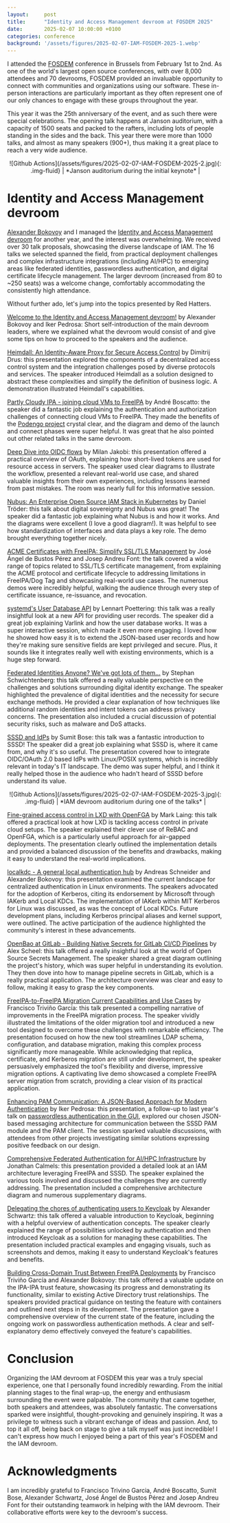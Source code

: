 ```yaml
---
layout:     post
title:      "Identity and Access Management devroom at FOSDEM 2025"
date:       2025-02-07 10:00:00 +0100
categories: conference
background: '/assets/figures/2025-02-07-IAM-FOSDEM-2025-1.webp'
---
```


I attended the [FOSDEM](https://fosdem.org) conference in Brussels from February 1st to 2nd. As one of the world's largest open source conferences, with over 8,000 attendees and 70 devrooms, FOSDEM provided an invaluable opportunity to connect with communities and organizations using our software. These in-person interactions are particularly important as they often represent one of our only chances to engage with these groups throughout the year.

This year it was the 25th anniversary of the event, and as such there were special celebrations. The opening talk happens at Janson auditorium, with a capacity of 1500 seats and packed to the rafters, including lots of people standing in the sides and the back. This year there were more than 1000 talks, and almost as many speakers (900+), thus making it a great place to reach a very wide audience.

<div style="text-align: center;" markdown="1">
![Github Actions](/assets/figures/2025-02-07-IAM-FOSDEM-2025-2.jpg){: .img-fluid}
| *Janson auditorium during the initial keynote* |
</div>

# Identity and Access Management devroom

[Alexander Bokovoy](https://github.com/abbra) and I managed the [Identity and Access Management devroom](https://fosdem.org/2025/schedule/track/iam/) for another year, and the interest was overwhelming. We received over 30 talk proposals, showcasing the diverse landscape of IAM. The 16 talks we selected spanned the field, from practical deployment challenges and complex infrastructure integrations (including AI/HPC) to emerging areas like federated identities, passwordless authentication, and digital certificate lifecycle management. The larger devroom (increased from 80 to ~250 seats) was a welcome change, comfortably accommodating the consistently high attendance.

Without further ado, let's jump into the topics presented by Red Hatters.

[Welcome to the Identity and Access Management devroom!](https://fosdem.org/2025/schedule/event/fosdem-2025-4065-welcome-to-identity-and-access-management-devroom-/) by Alexander Bokovoy and Iker Pedrosa: Short self-introduction of the main devroom leaders, where we explained what the devroom would consist of and give some tips on how to proceed to the speakers and the audience.

[Heimdall: An Identity-Aware Proxy for Secure Access Control](https://fosdem.org/2025/schedule/event/fosdem-2025-4883-heimdall-an-identity-aware-proxy-for-secure-access-control/) by Dimitrij Drus: this presentation explored the components of a decentralized access control system and the integration challenges posed by diverse protocols and services. The speaker introduced Heimdall as a solution designed to abstract these complexities and simplify the definition of business logic. A demonstration illustrated Heimdall's capabilities.

[Partly Cloudy IPA - joining cloud VMs to FreeIPA](https://fosdem.org/2025/schedule/event/fosdem-2025-5054-partly-cloudy-ipa-joining-cloud-vms-to-freeipa/) by André Boscatto: the speaker did a fantastic job explaining the authentication and authorization challenges of connecting cloud VMs to FreeIPA. They made the benefits of the [Podengo project](https://github.com/podengo-project) crystal clear, and the diagram and demo of the launch and connect phases were super helpful. It was great that he also pointed out other related talks in the same devroom.

[Deep Dive into OIDC flows](https://fosdem.org/2025/schedule/event/fosdem-2025-5209-deep-dive-into-oidc-flows/) by Milan Jakobi: this presentation offered a practical overview of OAuth, explaining how short-lived tokens are used for resource access in servers.  The speaker used clear diagrams to illustrate the workflow, presented a relevant real-world use case, and shared valuable insights from their own experiences, including lessons learned from past mistakes. The room was nearly full for this informative session.

[Nubus: An Enterprise Open Source IAM Stack in Kubernetes](https://fosdem.org/2025/schedule/event/fosdem-2025-5510-nubus-an-enterprise-open-source-iam-stack-in-kubernetes/) by Daniel Tröder: this talk about digital sovereignty and Nubus was great! The speaker did a fantastic job explaining what Nubus is and how it works.  And the diagrams were excellent (I love a good diagram!).  It was helpful to see how standardization of interfaces and data plays a key role.  The demo brought everything together nicely.

[ACME Certificates with FreeIPA: Simplify SSL/TLS Management](https://fosdem.org/2025/schedule/event/fosdem-2025-5667-acme-certificates-with-freeipa-simplify-ssl-tls-management/) by José Ángel de Bustos Pérez and Josep Andreu Font: the talk covered a wide range of topics related to SSL/TLS certificate management, from explaining the ACME protocol and certificate lifecycle to addressing limitations in FreeIPA/Dog Tag and showcasing real-world use cases. The numerous demos were incredibly helpful, walking the audience through every step of certificate issuance, re-issuance, and revocation.

[systemd's User Database API](https://fosdem.org/2025/schedule/event/fosdem-2025-5071-systemd-s-user-database-api/) by  	Lennart Poettering: this talk was a really insightful look at a new API for providing user records. The speaker did a great job explaining Varlink and how the user database works. It was a super interactive session, which made it even more engaging. I loved how he showed how easy it is to extend the JSON-based user records and how they're making sure sensitive fields are kept privileged and secure. Plus, it sounds like it integrates really well with existing environments, which is a huge step forward.

[Federated Identities Anyone? We've got lots of them...](https://fosdem.org/2025/schedule/event/fosdem-2025-6019-federated-identities-anyone-we-ve-got-lots-of-them-/) by Stephan Schwichtenberg: this talk offered a really valuable perspective on the challenges and solutions surrounding digital identity exchange. The speaker highlighted the prevalence of digital identities and the necessity for secure exchange methods. He provided a clear explanation of how techniques like additional random identities and intent tokens can address privacy concerns. The presentation also included a crucial discussion of potential security risks, such as malware and DoS attacks.

[SSSD and IdPs](https://fosdem.org/2025/schedule/event/fosdem-2025-4756-sssd-and-idps/) by Sumit Bose: this talk was a fantastic introduction to SSSD! The speaker did a great job explaining what SSSD is, where it came from, and why it's so useful. The presentation covered how to integrate OIDC/OAuth 2.0 based IdPs with Linux/POSIX systems, which is incredibly relevant in today's IT landscape. The demo was super helpful, and I think it really helped those in the audience who hadn't heard of SSSD before understand its value.

<div style="text-align: center;" markdown="1">
![Github Actions](/assets/figures/2025-02-07-IAM-FOSDEM-2025-3.jpg){: .img-fluid}
| *IAM devroom auditorium during one of the talks* |
</div>

[Fine-grained access control in LXD with OpenFGA](https://fosdem.org/2025/schedule/event/fosdem-2025-6194-fine-grained-access-control-in-lxd-with-openfga/) by Mark Laing: this talk offered a practical look at how LXD is tackling access control in private cloud setups. The speaker explained their clever use of ReBAC and OpenFGA, which is a particularly useful approach for air-gapped deployments. The presentation clearly outlined the implementation details and provided a balanced discussion of the benefits and drawbacks, making it easy to understand the real-world implications.

[localkdc - A general local authentication hub](https://fosdem.org/2025/schedule/event/fosdem-2025-5618-localkdc-a-general-local-authentication-hub/) by Andreas Schneider and Alexander Bokovoy: this presentation examined the current landscape for centralized authentication in Linux environments. The speakers advocated for the adoption of Kerberos, citing its endorsement by Microsoft through IAKerb and Local KDCs. The implementation of IAKerb within MIT Kerberos for Linux was discussed, as was the concept of Local KDCs. Future development plans, including Kerberos principal aliases and kernel support, were outlined. The active participation of the audience highlighted the community's interest in these advancements.

[OpenBao at GitLab - Building Native Secrets for GitLab CI/CD Pipelines](https://fosdem.org/2025/schedule/event/fosdem-2025-5145-openbao-at-gitlab-building-native-secrets-for-gitlab-ci-cd-pipelines/) by Alex Scheel: this talk offered a really insightful look at the world of Open Source Secrets Management. The speaker shared a great diagram outlining the project's history, which was super helpful in understanding its evolution.  They then dove into how to manage pipeline secrets in GitLab, which is a really practical application.  The architecture overview was clear and easy to follow, making it easy to grasp the key components.

[FreeIPA-to-FreeIPA Migration Current Capabilities and Use Cases](https://fosdem.org/2025/schedule/event/fosdem-2025-5175-freeipa-to-freeipa-migration-current-capabilities-and-use-cases/) by Francisco Triviño García: this talk presented a compelling narrative of improvements in the FreeIPA migration process. The speaker vividly illustrated the limitations of the older migration tool and introduced a new tool designed to overcome these challenges with remarkable efficiency. The presentation focused on how the new tool streamlines LDAP schema, configuration, and database migration, making this complex process significantly more manageable. While acknowledging that replica, certificate, and Kerberos migration are still under development, the speaker persuasively emphasized the tool's flexibility and diverse, impressive migration options. A captivating live demo showcased a complete FreeIPA server migration from scratch, providing a clear vision of its practical application.

[Enhancing PAM Communication: A JSON-Based Approach for Modern Authentication](https://fosdem.org/2025/schedule/event/fosdem-2025-4678-enhancing-pam-communication-a-json-based-approach-for-modern-authentication/) by Iker Pedrosa: this presentation, a follow-up to last year's talk on [passwordless authentication in the GUI](https://archive.fosdem.org/2024/schedule/event/fosdem-2024-2169-passwordless-authentication-in-the-gui/), explored our chosen JSON-based messaging architecture for communication between the SSSD PAM module and the PAM client. The session sparked valuable discussions, with attendees from other projects investigating similar solutions expressing positive feedback on our design.

[Comprehensive Federated Authentication for AI/HPC Infrastructure](https://fosdem.org/2025/schedule/event/fosdem-2025-4771-comprehensive-federated-authentication-for-ai-hpc-infrastructure/) by Jonathan Calmels: this presentation provided a detailed look at an IAM architecture leveraging FreeIPA and SSSD. The speaker explained the various tools involved and discussed the challenges they are currently addressing. The presentation included a comprehensive architecture diagram and numerous supplementary diagrams.

[Delegating the chores of authenticating users to Keycloak](https://fosdem.org/2025/schedule/event/fosdem-2025-5673-delegating-the-chores-of-authenticating-users-to-keycloak/) by Alexander Schwartz: this talk offered a valuable introduction to Keycloak, beginning with a helpful overview of authentication concepts. The speaker clearly explained the range of possibilities unlocked by authentication and then introduced Keycloak as a solution for managing these capabilities. The presentation included practical examples and engaging visuals, such as screenshots and demos, making it easy to understand Keycloak's features and benefits.

[Building Cross-Domain Trust Between FreeIPA Deployments](https://fosdem.org/2025/schedule/event/fosdem-2025-5178-building-cross-domain-trust-between-freeipa-deployments/) by Francisco Triviño García and Alexander Bokovoy: this talk offered a valuable update on the IPA-IPA trust feature, showcasing its progress and demonstrating its functionality, similar to existing Active Directory trust relationships. The speakers provided practical guidance on testing the feature with containers and outlined next steps in its development. The presentation gave a comprehensive overview of the current state of the feature, including the ongoing work on passwordless authentication methods. A clear and self-explanatory demo effectively conveyed the feature's capabilities.

# Conclusion

Organizing the IAM devroom at FOSDEM this year was a truly special experience, one that I personally found incredibly rewarding. From the initial planning stages to the final wrap-up, the energy and enthusiasm surrounding the event were palpable. The community that came together, both speakers and attendees, was absolutely fantastic. The conversations sparked were insightful, thought-provoking and genuinely inspiring. It was a privilege to witness such a vibrant exchange of ideas and passion. And, to top it all off, being back on stage to give a talk myself was just incredible! I can't express how much I enjoyed being a part of this year's FOSDEM and the IAM devroom.

# Acknowledgments

I am incredibly grateful to Francisco Trivino Garcia, André Boscatto, Sumit Bose, Alexander Schwartz, José Ángel de Bustos Pérez and Josep Andreu Font for their outstanding teamwork in helping with the IAM devroom. Their collaborative efforts were key to the devroom's success. 
